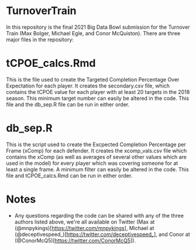 # TurnoverTrain
In this repository is the final 2021 Big Data Bowl submission for the Turnover Train (Max Bolger, Michael Egle, and Conor McQuiston). There are three major files in the repository:

# tCPOE_calcs.Rmd
This is the file used to create the Targeted Completion Percentage Over Expectation for each player. It creates the secondary.csv file, which contains the tCPOE value for each player with at least 20 targets in the 2018 season. This minimum target number can easily be altered in the code. This file and the db_sep.R file can be run in either order.

# db_sep.R
This is the script used to create the Excpected Completion Percentage per Frame (xComp) for each defender. It creates the xcomp_vals.csv file which contains the xComp (as well as averages of several other values which are used in the model) for every player which was covering someone for at least a single frame. A minimum filter can easily be altered in the code. This file and tCPOE_calcs.Rmd can be run in either order. 

# Notes
- Any questions regarding the code can be shared with any of the three authors listed above, we're all available on Twitter (Max at (@mnpykings)[https://twitter.com/mnpykings], Michael at (@deceptivespeed_)[https://twitter.com/deceptivespeed_], and Conor at (@ConorMcQ5)[https://twitter.com/ConorMcQ5]).
